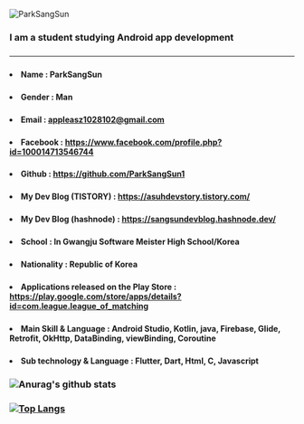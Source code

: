 ![ParkSangSun](https://capsule-render.vercel.app/api?type=wave&color=auto&height=300&section=header&text=ParkSangSun&fontSize=90)


### <h3>I am a student studying Android app development</h3>
### <hr>
### <ul>
  ### <h4><li><a>Name : ParkSangSun</a></li></h4>
  ### <h4><li><a>Gender : Man </a></li></h4>
  ### <h4><li><a>Email : appleasz1028102@gmail.com</a></li></h4>
  ### <h4><li><a>Facebook : https://www.facebook.com/profile.php?id=100014713546744</a></li></h4>
  ### <h4><li><a>Github : https://github.com/ParkSangSun1</a></li></h4>
  ### <h4><li><a>My Dev Blog (TISTORY) :   https://asuhdevstory.tistory.com/</a></li></h4>
  ### <h4><li><a>My Dev Blog (hashnode) : https://sangsundevblog.hashnode.dev/</a></li></h4>
  ### <h4><li><a>School : In Gwangju Software Meister High School/Korea</a></li></h4>
  ### <h4><li><a>Nationality : Republic of Korea</a></li></h4>
  ### <h4><li><a>Applications released on the Play Store : https://play.google.com/store/apps/details?id=com.league.league_of_matching</a></li></h4>
  ### <h4><li><a>Main Skill & Language : Android Studio, Kotlin, java, Firebase, Glide, Retrofit, OkHttp, DataBinding, viewBinding, Coroutine</a></li></h4>
  ### <h4><li><a>Sub technology & Language : Flutter, Dart, Html, C, Javascript</a></li></h4>
### </ul>
###
### ![Anurag's github stats](https://github-readme-stats.vercel.app/api?username=ParkSangSun1&show_icons=true&theme=Gradient)
### [![Top Langs](https://github-readme-stats.vercel.app/api/top-langs/?username=ParkSangSun1&layout=compact)](https://github.com/anuraghazra/github-readme-stats)


<!--
**ParkSangSun1/ParkSangSun1** is a ✨ _special_ ✨ repository because its `README.md` (this file) appears on your GitHub profile.

Here are some ideas to get you started:

- 🔭 I’m currently working on ...
- 🌱 I’m currently learning ...
- 👯 I’m looking to collaborate on ...
- 🤔 I’m looking for help with ...
- 💬 Ask me about ...
- 📫 How to reach me: ...
- 😄 Pronouns: ...
- ⚡ Fun fact: ...
-->
